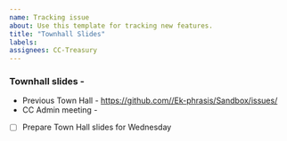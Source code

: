 ```yaml
---
name: Tracking issue
about: Use this template for tracking new features.
title: "Townhall Slides"
labels: 
assignees: CC-Treasury
---
```

### Townhall slides - 
            
* Previous Town Hall - https://github.com//Ek-phrasis/Sandbox/issues/
* CC Admin meeting - 
            
- [ ] Prepare Town Hall slides for Wednesday
